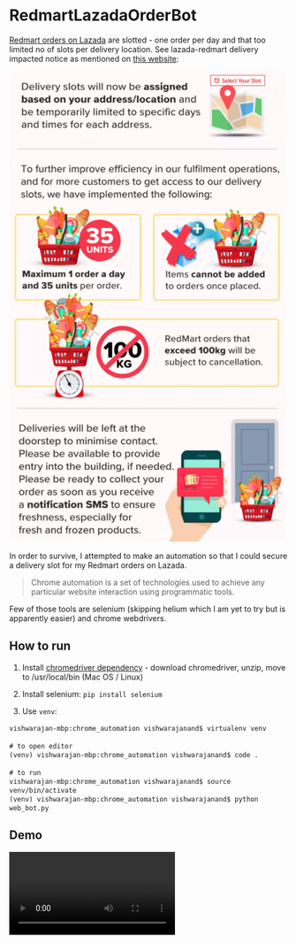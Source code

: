 # RedmartLazadaOrderBot

[Redmart orders on Lazada](https://cart.lazada.sg/cart) are slotted - one order per day and that too limited no of slots per delivery location. See lazada-redmart delivery impacted notice as mentioned on [this website](https://pages.lazada.sg/wow/i/sg/redmart/covid19updates):

![Covid19 Updates Redmart](https://raw.githubusercontent.com/vishwarajanand/RedmartLazadaOrderBot/master/covid_impact_on_deliveries.png "Covid19 Updates Redmart")

In order to survive, I attempted to make an automation so that I could secure a delivery slot for my Redmart orders on Lazada.

> Chrome automation is a set of technologies used to achieve any particular website interaction using programmatic tools.

Few of those tools are selenium (skipping helium which I am yet to try but is apparently easier) and chrome webdrivers.

## How to run

1. Install [chromedriver dependency](http://chromedriver.storage.googleapis.com/index.html) - download chromedriver, unzip, move to /usr/local/bin (Mac OS / Linux)

2. Install selenium: `pip install selenium`

3. Use `venv`:

```
vishwarajan-mbp:chrome_automation vishwarajanand$ virtualenv venv

# to open editor
(venv) vishwarajan-mbp:chrome_automation vishwarajanand$ code .

# to run
vishwarajan-mbp:chrome_automation vishwarajanand$ source venv/bin/activate
(venv) vishwarajan-mbp:chrome_automation vishwarajanand$ python web_bot.py
```

## Demo

![Demo Video](https://raw.githubusercontent.com/vishwarajanand/RedmartLazadaOrderBot/master/demo_run.mp4 "Demo Video")


